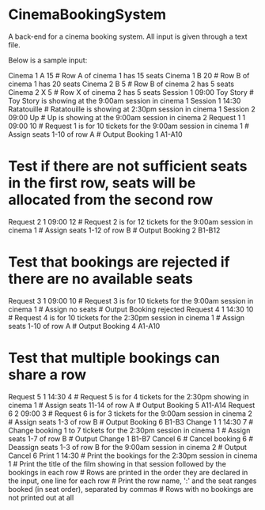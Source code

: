# CinemaBookingSystem

A back-end for a cinema booking system.
All input is given through a text file. 

Below is a sample input: 

Cinema 1 A 15  # Row A of cinema 1 has 15 seats
Cinema 1 B 20  # Row B of cinema 1 has 20 seats
Cinema 2 B 5   # Row B of cinema 2 has 5 seats
Cinema 2 X 5   # Row X of cinema 2 has 5 seats
Session 1 09:00 Toy Story    # Toy Story is showing at the 9:00am session in cinema 1
Session 1 14:30 Ratatouille  # Ratatouille is showing at 2:30pm session in cinema 1
Session 2 09:00 Up           # Up is showing at the 9:00am session in cinema 2
Request 1 1 09:00 10 # Request 1 is for 10 tickets for the 9:00am session in cinema 1
                     # Assign seats 1-10 of row A
                     # Output Booking 1 A1-A10
# Test if there are not sufficient seats in the first row, seats will be allocated from the second row
Request 2 1 09:00 12 # Request 2 is for 12 tickets for the 9:00am session in cinema 1
                     # Assign seats 1-12 of row B
                     # Output Booking 2 B1-B12
# Test that bookings are rejected if there are no available seats
Request 3 1 09:00 10 # Request 3 is for 10 tickets for the 9:00am session in cinema 1
                     # Assign no seats
                     # Output Booking rejected
Request 4 1 14:30 10 # Request 4 is for 10 tickets for the 2:30pm session in cinema 1
                     # Assign seats 1-10 of row A
                     # Output Booking 4 A1-A10
# Test that multiple bookings can share a row
Request 5 1 14:30 4  # Request 5 is for 4 tickets for the 2:30pm showing in cinema 1
                     # Assign seats 11-14 of row A
                     # Output Booking 5 A11-A14
Request 6 2 09:00 3  # Request 6 is for 3 tickets for the 9:00am session in cinema 2
                     # Assign seats 1-3 of row B
                     # Output Booking 6 B1-B3
Change 1 1 14:30 7   # Change booking 1 to 7 tickets for the 2:30pm session in cinema 1
                     # Assign seats 1-7 of row B
                     # Output Change 1 B1-B7
Cancel 6             # Cancel booking 6
                     # Deassign seats 1-3 of row B for the 9:00am session in cinema 2
                     # Output Cancel 6
Print 1 14:30        # Print the bookings for the 2:30pm session in cinema 1
                     # Print the title of the film showing in that session followed by the bookings in each row
                     # Rows are printed in the order they are declared in the input, one line for each row
                     # Print the row name, ':' and the seat ranges booked (in seat order), separated by commas
                     # Rows with no bookings are not printed out at all
